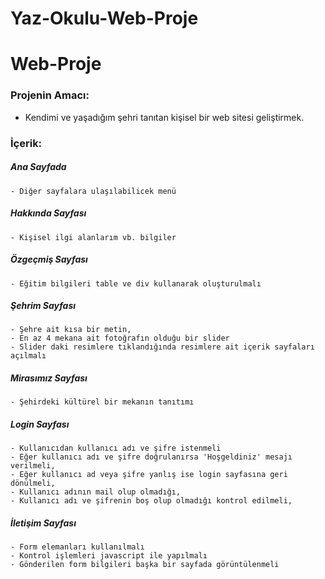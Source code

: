 # Yaz-Okulu-Web-Proje
# Web-Proje

###   Projenin Amacı:
- Kendimi ve yaşadığım şehri tanıtan kişisel bir web sitesi geliştirmek.


###   İçerik:

  ##### Ana Sayfada  
    - Diğer sayfalara ulaşılabilicek menü  
    
  ##### Hakkında Sayfası  
    - Kişisel ilgi alanlarım vb. bilgiler  
    
  ##### Özgeçmiş Sayfası      
    - Eğitim bilgileri table ve div kullanarak oluşturulmalı  
    
  ##### Şehrim Sayfası    
    - Şehre ait kısa bir metin,  
    - En az 4 mekana ait fotoğrafın olduğu bir slider  
    - Slider daki resimlere tıklandığında resimlere ait içerik sayfaları açılmalı  
   
  ##### Mirasımız Sayfası  
    - Şehirdeki kültürel bir mekanın tanıtımı   
    
  ##### Login Sayfası   
    - Kullanıcıdan kullanıcı adı ve şifre istenmeli   
    - Eğer kullanıcı adı ve şifre doğrulanırsa 'Hoşgeldiniz' mesajı verilmeli,    
    - Eğer kullanıcı ad veya şifre yanlış ise login sayfasına geri dönülmeli,  
    - Kullanıcı adının mail olup olmadığı,    
    - Kullanıcı adı ve şifrenin boş olup olmadığı kontrol edilmeli,   
    
  ##### İletişim Sayfası  
    - Form elemanları kullanılmalı    
    - Kontrol işlemleri javascript ile yapılmalı    
    - Gönderilen form bilgileri başka bir sayfada görüntülenmeli    

